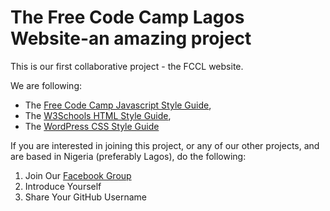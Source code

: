# The Free Code Camp Lagos Website-an amazing project

This is our first collaborative project - the FCCL website.

We are following:

* The [Free Code Camp Javascript Style Guide](https://github.com/freecodecamp/freecodecamp/wiki/free-code-camp-javascript-style-guide),
* The [W3Schools HTML Style Guide](http://www.w3schools.com/html/html5_syntax.asp),
* The [WordPress CSS Style Guide](https://make.wordpress.org/core/handbook/best-practices/coding-standards/css/)

If you are interested in joining this project, or any of our other projects,
and are based in Nigeria (preferably Lagos), do the following:

1. Join Our [Facebook Group](https://www.facebook.com/groups/free.code.camp.lagos/)
2. Introduce Yourself
3. Share Your GitHub Username
